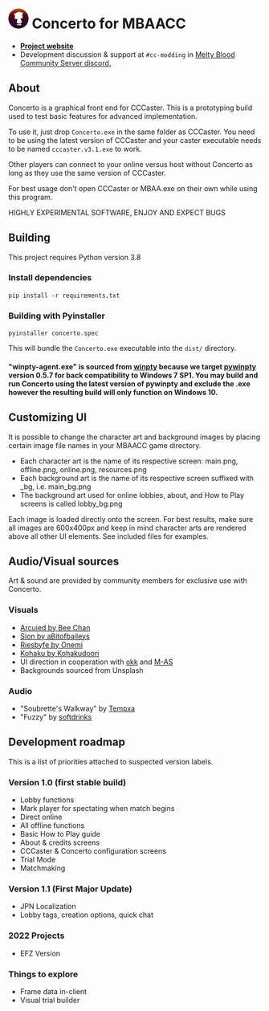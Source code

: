 # <img src="res/concertoicon.png" width="40"> Concerto for MBAACC
* [**Project website**](https://concerto.shib.live)
* Development discussion & support at `#cc-modding` in [Melty Blood Community Server discord.](https://discord.gg/KeuSaJ5My8)

## About

Concerto is a graphical front end for CCCaster. This is a prototyping build used to test basic features for advanced implementation.

To use it, just drop `Concerto.exe` in the same folder as CCCaster. You need to be using the latest version of CCCaster and your caster executable needs to be named `cccaster.v3.1.exe` to work.

Other players can connect to your online versus host without Concerto as long as they use the same version of CCCaster.

For best usage don't open CCCaster or MBAA.exe on their own while using this program.

HIGHLY EXPERIMENTAL SOFTWARE, ENJOY AND EXPECT BUGS

## Building
This project requires Python version 3.8

### Install dependencies
```
pip install -r requirements.txt
```

### Building with Pyinstaller
```
pyinstaller concerto.spec
```
This will bundle the `Concerto.exe` executable into the `dist/` directory.

#### "winpty-agent.exe" is sourced from [winpty](https://github.com/rprichard/winpty) because we target [pywinpty](https://github.com/spyder-ide/pywinpty) version 0.5.7 for back compatibility to Windows 7 SP1. You may build and run Concerto using the latest version of pywinpty and exclude the .exe however the resulting build will only function on Windows 10.

## Customizing UI
It is possible to change the character art and background images by placing certain image file names in your MBAACC game directory.

* Each character art is the name of its respective screen: main.png, offline.png, online.png, resources.png
* Each background art is the name of its respective screen suffixed with _bg, i.e. main_bg.png
* The background art used for online lobbies, about, and How to Play screens is called lobby_bg.png

Each image is loaded directly onto the screen. For best results, make sure all images are 600x400px and keep in mind character arts are rendered above all other UI elements. See included files for examples.

## Audio/Visual sources
Art & sound are provided by community members for exclusive use with Concerto.
### Visuals
* [Arcuied by Bee Chan](https://twitter.com/Bee_Sempai/status/1345577709104205826?s=20)
* [Sion by aBitofbaileys](https://www.pixiv.net/en/artworks/90676177)
* [Riesbyfe by Onemi](https://www.pixiv.net/en/artworks/90219044)
* [Kohaku by Kohakudoori](https://www.pixiv.net/en/artworks/83141238)
* UI direction in cooperation with [okk](https://github.com/okkdev) and [M-AS](https://twitter.com/matthewrobo)
* Backgrounds sourced from Unsplash
### Audio
* "Soubrette's Walkway" by [Tempxa](https://twitter.com/TempxaRK9)
* "Fuzzy" by [softdrinks](https://twitter.com/soffdrinks)

## Development roadmap
This is a list of priorities attached to suspected version labels.

### Version 1.0 (first stable build)
* Lobby functions
* Mark player for spectating when match begins
* Direct online
* All offline functions
* Basic How to Play guide
* About & credits screens
* CCCaster & Concerto configuration screens
* Trial Mode
* Matchmaking

### Version 1.1 (First Major Update)
* JPN Localization
* Lobby tags, creation options, quick chat

### 2022 Projects
* EFZ Version

### Things to explore
* Frame data in-client
* Visual trial builder